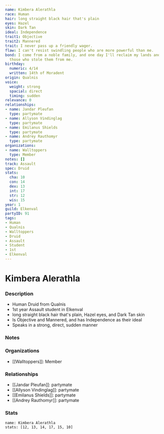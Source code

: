 ```yaml
---
name: Kimbera Alerathla
race: Human
hair: long straight black hair that's plain
eyes: Hazel
skin: Dark Tan
ideal: Independence
trait1: Objective
trait2: Mannered
trait: I never pass up a friendly wager.
flaw: I can't resist swindling people who are more powerful than me.
bond: I come from a noble family, and one day I'll reclaim my lands and title from
  those who stole them from me.
birthday:
  numeric: 4/14
  written: 14th of Moradent
origin: Qualnis
voice:
  weight: strong
  spacial: direct
  timing: sudden
relevance: 0
relationships:
- name: Jandar Pleufan
  type: partymate
- name: Allyson Vindinglag
  type: partymate
- name: Emilanus Shields
  type: partymate
- name: Andrey Rauthomyr
  type: partymate
organizations:
- name: Walltoppers
  type: Member
notes: []
track: Assault
spec: Druid
stats:
  cha: 10
  con: 14
  dex: 13
  int: 17
  str: 12
  wis: 15
year: 1
guild: Elkenval
partyID: 91
tags:
- Human
- Qualnis
- Walltoppers
- Druid
- Assault
- Student
- 1st
- Elkenval
---
```

# Kimbera Alerathla
### Description
- Human Druid from Qualnis
- 1st year Assault student in Elkenval
- long straight black hair that's plain, Hazel eyes, and Dark Tan skin
- Is Objective and Mannered, and has Independence as their ideal
- Speaks in a strong, direct, sudden manner

### Notes

### Organizations
- [[Walltoppers]]: Member

### Relationships
- [[Jandar Pleufan]]: partymate
- [[Allyson Vindinglag]]: partymate
- [[Emilanus Shields]]: partymate
- [[Andrey Rauthomyr]]: partymate

### Stats
```statblock
name: Kimbera Alerathla
stats: [12, 13, 14, 17, 15, 10]
```